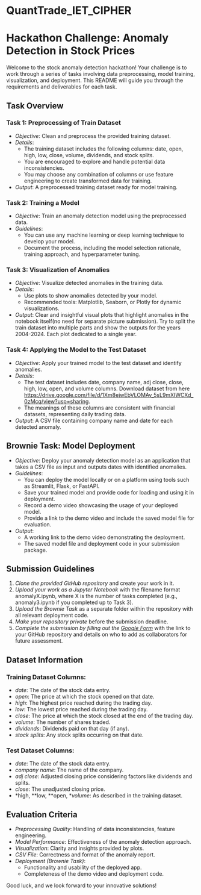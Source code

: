 # QuantTrade_IET_CIPHER
# Hackathon Challenge: Anomaly Detection in Stock Prices

Welcome to the stock anomaly detection hackathon! Your challenge is to work through a series of tasks involving data preprocessing, model training, visualization, and deployment. This README will guide you through the requirements and deliverables for each task.

## Task Overview

### Task 1: Preprocessing of Train Dataset
- *Objective*: Clean and preprocess the provided training dataset.
- *Details*:
  - The training dataset includes the following columns: date, open, high, low, close, volume, dividends, and stock splits.
  - You are encouraged to explore and handle potential data inconsistencies.
  - You may choose any combination of columns or use feature engineering to create transformed data for training.
- *Output*: A preprocessed training dataset ready for model training.

### Task 2: Training a Model
- *Objective*: Train an anomaly detection model using the preprocessed data.
- *Guidelines*:
  - You can use any machine learning or deep learning technique to develop your model.
  - Document the process, including the model selection rationale, training approach, and hyperparameter tuning.

### Task 3: Visualization of Anomalies
- *Objective*: Visualize detected anomalies in the training data.
- *Details*:
  - Use plots to show anomalies detected by your model.
  - Recommended tools: Matplotlib, Seaborn, or Plotly for dynamic visualizations.
- *Output*: Clear and insightful visual plots that highlight anomalies in the notebook itself(no need for separate picture submission). Try to split the train dataset into multiple parts and show the outputs for the years 2004-2024. Each plot dedicated to a single year.

### Task 4: Applying the Model to the Test Dataset
- *Objective*: Apply your trained model to the test dataset and identify anomalies.
- *Details*:
  - The test dataset includes date, company name, adj close, close, high, low, open, and volume columns. Download dataset from here https://drive.google.com/file/d/1Xm8ejwEbVLOMAv_5sL9mXIWCXd_0zMcq/view?usp=sharing.
  - The meanings of these columns are consistent with financial datasets, representing daily trading data.
- *Output*: A CSV file containing company name and date for each detected anomaly.

## Brownie Task: Model Deployment
- *Objective*: Deploy your anomaly detection model as an application that takes a CSV file as input and outputs dates with identified anomalies.
- *Guidelines*:
  - You can deploy the model locally or on a platform using tools such as Streamlit, Flask, or FastAPI.
  - Save your trained model and provide code for loading and using it in deployment.
  - Record a demo video showcasing the usage of your deployed model.
  - Provide a link to the demo video and include the saved model file for evaluation.
- *Output*:
  - A working link to the demo video demonstrating the deployment.
  - The saved model file and deployment code in your submission package.

## Submission Guidelines
1. *Clone the provided GitHub repository* and create your work in it.
2. *Upload your work as a Jupyter Notebook* with the filename format anomalyX.ipynb, where X is the number of tasks completed (e.g., anomaly3.ipynb if you completed up to Task 3).
3. *Upload the Brownie Task* as a separate folder within the repository with all relevant deployment code.
4. *Make your repository private* before the submission deadline.
5. *Complete the submission by filling out the [Google Form](#)* with the link to your GitHub repository and details on who to add as collaborators for future assessment.

## Dataset Information
### Training Dataset Columns:
- *date*: The date of the stock data entry.
- *open*: The price at which the stock opened on that date.
- *high*: The highest price reached during the trading day.
- *low*: The lowest price reached during the trading day.
- *close*: The price at which the stock closed at the end of the trading day.
- *volume*: The number of shares traded.
- *dividends*: Dividends paid on that day (if any).
- *stock splits*: Any stock splits occurring on that date.

### Test Dataset Columns:
- *date*: The date of the stock data entry.
- *company name*: The name of the company.
- *adj close*: Adjusted closing price considering factors like dividends and splits.
- *close*: The unadjusted closing price.
- *high, **low, **open, **volume*: As described in the training dataset.

## Evaluation Criteria
- *Preprocessing Quality*: Handling of data inconsistencies, feature engineering.
- *Model Performance*: Effectiveness of the anomaly detection approach.
- *Visualization*: Clarity and insights provided by plots.
- *CSV File*: Correctness and format of the anomaly report.
- *Deployment (Brownie Task)*:
  - Functionality and usability of the deployed app.
  - Completeness of the demo video and deployment code.

Good luck, and we look forward to your innovative solutions!
